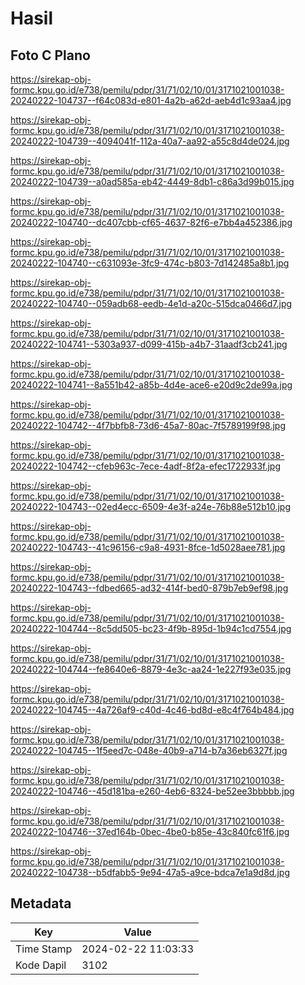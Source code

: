 # Hasil

## Foto C Plano

https://sirekap-obj-formc.kpu.go.id/e738/pemilu/pdpr/31/71/02/10/01/3171021001038-20240222-104737--f64c083d-e801-4a2b-a62d-aeb4d1c93aa4.jpg

https://sirekap-obj-formc.kpu.go.id/e738/pemilu/pdpr/31/71/02/10/01/3171021001038-20240222-104739--4094041f-112a-40a7-aa92-a55c8d4de024.jpg

https://sirekap-obj-formc.kpu.go.id/e738/pemilu/pdpr/31/71/02/10/01/3171021001038-20240222-104739--a0ad585a-eb42-4449-8db1-c86a3d99b015.jpg

https://sirekap-obj-formc.kpu.go.id/e738/pemilu/pdpr/31/71/02/10/01/3171021001038-20240222-104740--dc407cbb-cf65-4637-82f6-e7bb4a452386.jpg

https://sirekap-obj-formc.kpu.go.id/e738/pemilu/pdpr/31/71/02/10/01/3171021001038-20240222-104740--c631093e-3fc9-474c-b803-7d142485a8b1.jpg

https://sirekap-obj-formc.kpu.go.id/e738/pemilu/pdpr/31/71/02/10/01/3171021001038-20240222-104740--059adb68-eedb-4e1d-a20c-515dca0466d7.jpg

https://sirekap-obj-formc.kpu.go.id/e738/pemilu/pdpr/31/71/02/10/01/3171021001038-20240222-104741--5303a937-d099-415b-a4b7-31aadf3cb241.jpg

https://sirekap-obj-formc.kpu.go.id/e738/pemilu/pdpr/31/71/02/10/01/3171021001038-20240222-104741--8a551b42-a85b-4d4e-ace6-e20d9c2de99a.jpg

https://sirekap-obj-formc.kpu.go.id/e738/pemilu/pdpr/31/71/02/10/01/3171021001038-20240222-104742--4f7bbfb8-73d6-45a7-80ac-7f5789199f98.jpg

https://sirekap-obj-formc.kpu.go.id/e738/pemilu/pdpr/31/71/02/10/01/3171021001038-20240222-104742--cfeb963c-7ece-4adf-8f2a-efec1722933f.jpg

https://sirekap-obj-formc.kpu.go.id/e738/pemilu/pdpr/31/71/02/10/01/3171021001038-20240222-104743--02ed4ecc-6509-4e3f-a24e-76b88e512b10.jpg

https://sirekap-obj-formc.kpu.go.id/e738/pemilu/pdpr/31/71/02/10/01/3171021001038-20240222-104743--41c96156-c9a8-4931-8fce-1d5028aee781.jpg

https://sirekap-obj-formc.kpu.go.id/e738/pemilu/pdpr/31/71/02/10/01/3171021001038-20240222-104743--fdbed665-ad32-414f-bed0-879b7eb9ef98.jpg

https://sirekap-obj-formc.kpu.go.id/e738/pemilu/pdpr/31/71/02/10/01/3171021001038-20240222-104744--8c5dd505-bc23-4f9b-895d-1b94c1cd7554.jpg

https://sirekap-obj-formc.kpu.go.id/e738/pemilu/pdpr/31/71/02/10/01/3171021001038-20240222-104744--fe8640e6-8879-4e3c-aa24-1e227f93e035.jpg

https://sirekap-obj-formc.kpu.go.id/e738/pemilu/pdpr/31/71/02/10/01/3171021001038-20240222-104745--4a726af9-c40d-4c46-bd8d-e8c4f764b484.jpg

https://sirekap-obj-formc.kpu.go.id/e738/pemilu/pdpr/31/71/02/10/01/3171021001038-20240222-104745--1f5eed7c-048e-40b9-a714-b7a36eb6327f.jpg

https://sirekap-obj-formc.kpu.go.id/e738/pemilu/pdpr/31/71/02/10/01/3171021001038-20240222-104746--45d181ba-e260-4eb6-8324-be52ee3bbbbb.jpg

https://sirekap-obj-formc.kpu.go.id/e738/pemilu/pdpr/31/71/02/10/01/3171021001038-20240222-104746--37ed164b-0bec-4be0-b85e-43c840fc61f6.jpg

https://sirekap-obj-formc.kpu.go.id/e738/pemilu/pdpr/31/71/02/10/01/3171021001038-20240222-104738--b5dfabb5-9e94-47a5-a9ce-bdca7e1a9d8d.jpg


## Metadata

| Key        | Value               |
| ---------- | ------------------- |
| Time Stamp | 2024-02-22 11:03:33 |
| Kode Dapil | 3102                |




